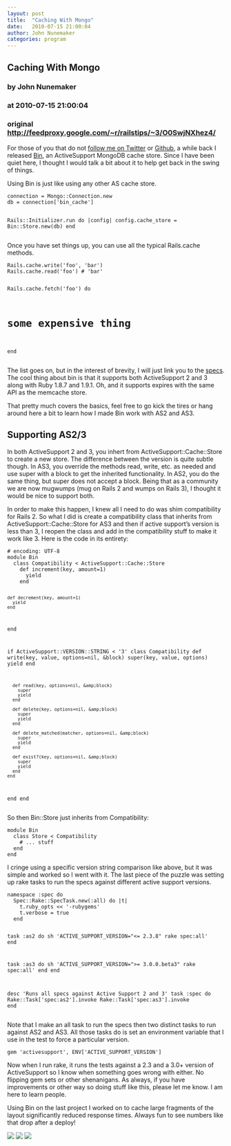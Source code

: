 ```yaml
---
layout: post
title:  "Caching With Mongo"
date:   2010-07-15 21:00:04
author: John Nunemaker
categories: program
---
```


## Caching With Mongo
### by John Nunemaker
### at 2010-07-15 21:00:04
### original <http://feedproxy.google.com/~r/railstips/~3/O0SwjNXhez4/>

<p>For those of you that do not <a href="http://twitter.com/jnunemaker">follow me on Twitter</a> or <a href="http://github.com/jnunemaker">Github</a>, a while back I released <a href="http://github.com/jnunemaker/bin">Bin</a>, an ActiveSupport MongoDB cache store. Since I have been quiet here, I thought I would talk a bit about it to help get back in the swing of things.</p>
<p>Using Bin is just like using any other AS cache store.</p>
<pre><code>connection = Mongo::Connection.new
db = connection['bin_cache']

Rails::Initializer.run do |config|
  config.cache_store = Bin::Store.new(db)
end</code></pre>
<p>Once you have set things up, you can use all the typical Rails.cache methods.</p>
<pre><code>Rails.cache.write('foo', 'bar')
Rails.cache.read('foo') # 'bar'

Rails.cache.fetch('foo') do
  # some expensive thing
end</code></pre>
<p>The list goes on, but in the interest of brevity, I will just link you to the <a href="http://github.com/jnunemaker/bin/blob/master/spec/bin/store_spec.rb">specs</a>. The cool thing about bin is that it supports both ActiveSupport 2 and 3 along with Ruby 1.8.7 and 1.9.1. Oh, and it supports expires with the same <span>API</span> as the memcache store.</p>
<p>That pretty much covers the basics, feel free to go kick the tires or hang around here a bit to learn how I made Bin work with AS2 and AS3.</p>
<h2>Supporting AS2/3</h2>
<p>In both ActiveSupport 2 and 3, you inhert from ActiveSupport::Cache::Store to create a new store. The difference between the version is quite subtle though. In AS3, you override the methods read, write, etc. as needed and use super with a block to get the inherited functionality. In AS2, you do the same thing, but super does not accept a block. Being that as a community we are now mugwumps (mug on Rails 2 and wumps on Rails 3), I thought it would be nice to support both.</p>
<p>In order to make this happen, I knew all I need to do was shim compatibility for Rails 2. So what I did is create a compatibility class that inherits from ActiveSupport::Cache::Store for AS3 and then if active support’s version is less than 3, I reopen the class and add in the compatibility stuff to make it work like 3. Here is the code in its entirety:</p>
<pre><code># encoding: UTF-8
module Bin
  class Compatibility &lt; ActiveSupport::Cache::Store
    def increment(key, amount=1)
      yield
    end

    def decrement(key, amount=1)
      yield
    end
  end

  if ActiveSupport::VERSION::STRING &lt; &#39;3&#39;
    class Compatibility
      def write(key, value, options=nil, &amp;block)
        super(key, value, options)
        yield
      end

      def read(key, options=nil, &amp;block)
        super
        yield
      end

      def delete(key, options=nil, &amp;block)
        super
        yield
      end

      def delete_matched(matcher, options=nil, &amp;block)
        super
        yield
      end

      def exist?(key, options=nil, &amp;block)
        super
        yield
      end
    end
  end
end</code></pre>
<p>So then Bin::Store just inherits from Compatibility:</p>
<pre><code>module Bin
  class Store &lt; Compatibility
    # ... stuff
  end
end</code></pre>
<p>I cringe using a specific version string comparison like above, but it was simple and worked so I went with it. The last piece of the puzzle was setting up rake tasks to run the specs against different active support versions.</p>
<pre><code>namespace :spec do
  Spec::Rake::SpecTask.new(:all) do |t|
    t.ruby_opts &lt;&lt; &#39;-rubygems&#39;
    t.verbose = true
  end

  task :as2 do
    sh &#39;ACTIVE_SUPPORT_VERSION=&quot;&lt;= 2.3.8&quot; rake spec:all&#39;
  end

  task :as3 do
    sh &#39;ACTIVE_SUPPORT_VERSION=&quot;&gt;= 3.0.0.beta3&quot; rake spec:all&#39;
  end
end

desc &#39;Runs all specs against Active Support 2 and 3&#39;
task :spec do
  Rake::Task[&#39;spec:as2&#39;].invoke
  Rake::Task[&#39;spec:as3&#39;].invoke
end</code></pre>
<p>Note that I make an all task to run the specs then two distinct tasks to run against AS2 and AS3. All those tasks do is set an environment variable that I use in the test to force a particular version.</p>
<pre><code>gem 'activesupport', ENV['ACTIVE_SUPPORT_VERSION']</code></pre>
<p>Now when I run rake, it runs the tests against a 2.3 and a 3.0+ version of ActiveSupport so I know when something goes wrong with either. No flipping gem sets or other shenanigans. As always, if you have improvements or other way so doing stuff like this, please let me know. I am here to learn people.</p>
<p>Using Bin on the last project I worked on to cache large fragments of the layout significantly reduced response times. Always fun to see numbers like that drop after a deploy!</p><div>
<a href="http://feeds.feedburner.com/~ff/railstips?a=O0SwjNXhez4:IZuvIToWM1k:yIl2AUoC8zA"><img src="http://feeds.feedburner.com/~ff/railstips?d=yIl2AUoC8zA" border="0"></a> <a href="http://feeds.feedburner.com/~ff/railstips?a=O0SwjNXhez4:IZuvIToWM1k:dnMXMwOfBR0"><img src="http://feeds.feedburner.com/~ff/railstips?d=dnMXMwOfBR0" border="0"></a> <a href="http://feeds.feedburner.com/~ff/railstips?a=O0SwjNXhez4:IZuvIToWM1k:7Q72WNTAKBA"><img src="http://feeds.feedburner.com/~ff/railstips?d=7Q72WNTAKBA" border="0"></a>
</div><img src="http://feeds.feedburner.com/~r/railstips/~4/O0SwjNXhez4" height="1" width="1">